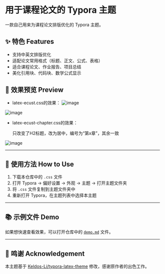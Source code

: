 # 用于课程论文的 Typora 主题

一款自己用来为课程论文排版优化的 Typora 主题。

## ✨ 特色 Features

- 支持中英文排版优化
- 适配论文常用格式（标题、正文、公式、表格）
- 适合课程论文、作业报告、项目总结
- 美化引用块、代码块、数学公式显示

## 📸 效果预览 Preview
- latex-ecust.css的效果：
![image](https://github.com/user-attachments/assets/277e468f-8fb1-4bec-bb21-e13f276734d9)

![image](https://github.com/user-attachments/assets/95352ef5-f546-41f0-8a1d-5900de9b6282)

- latex-ecust-chapter.css的效果：
  
  只改变了H2标题，改为居中，编号为“第x章”，其余一致
  
![image](https://github.com/user-attachments/assets/b248ea35-02a5-4199-bf71-82b1991aa176)

---

## 🚀 使用方法 How to Use

1. 下载本仓库中的 `.css` 文件
2. 打开 Typora → 偏好设置 → 外观 → 主题 → 打开主题文件夹
3. 将 `.css` 文件复制到主题文件夹中
4. 重新打开 Typora，在主题列表中选择本主题

---

## 📚 示例文件 Demo

如果想快速查看效果，可以打开仓库中的 [`demo.md`](./demo.md) 文件。

---

## 🙏 鸣谢 Acknowledgement

本主题基于 [Keldos-Li/typora-latex-theme](https://github.com/Keldos-Li/typora-latex-theme) 修改，感谢原作者的出色工作。
